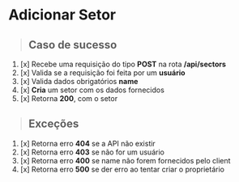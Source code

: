 # Adicionar Setor

> ## Caso de sucesso

1. [x] Recebe uma requisição do tipo **POST** na rota **/api/sectors**
2. [x] Valida se a requisição foi feita por um **usuário**
3. [x] Valida dados obrigatórios **name**
4. [x] **Cria** um setor com os dados fornecidos
5. [x] Retorna **200**, com o setor

> ## Exceções

1. [x] Retorna erro **404** se a API não existir
2. [x] Retorna erro **403** se não for um usuário
3. [x] Retorna erro **400** se name não forem fornecidos pelo client
4. [x] Retorna erro **500** se der erro ao tentar criar o proprietário